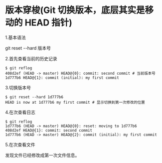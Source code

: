 # 版本穿梭(Git 切换版本，底层其实是移动的 HEAD 指针)

1.基本语法

git reset --hard 版本号

2.首先查看当前的历史记录

```
$ git reflog
408d2ef (HEAD -> master) HEAD@{0}: commit: second commit # 当前版本号
1d777b6 HEAD@{1}: commit (initial): my first commit
```

3.切换版本号

```
$ git reset --hard 1d777b6
HEAD is now at 1d777b6 my first commit # 显示切换到第一次修改的位置
```

4.在次查看日志

```
$ git reflog
1d777b6 (HEAD -> master) HEAD@{0}: reset: moving to 1d777b6
408d2ef HEAD@{1}: commit: second commit
1d777b6 (HEAD -> master) HEAD@{2}: commit (initial): my first commit
```

5.在次查看文件

发现文件已经修改成第一次文件信息。

